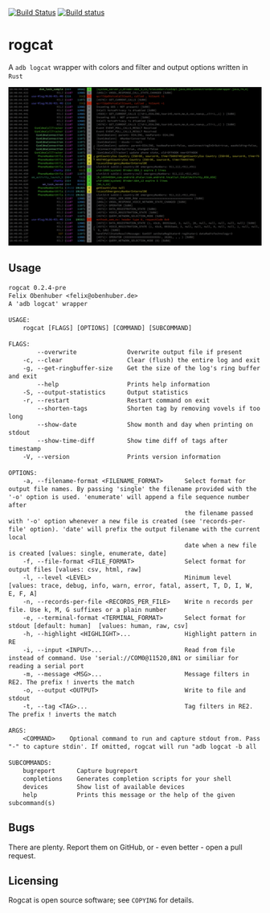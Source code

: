 [![Build Status](https://travis-ci.org/flxo/rogcat.svg)](https://travis-ci.org/flxo/rogcat)
[![Build status](https://ci.appveyor.com/api/projects/status/ng8npy7ym6l8lsy0?svg=true)](https://ci.appveyor.com/project/flxo/rogcat)
# rogcat


A ``adb logcat`` wrapper with colors and filter and output options written in `Rust`

![Screenshot](/screenshot.png)

## Usage

```
rogcat 0.2.4-pre
Felix Obenhuber <felix@obenhuber.de>
A 'adb logcat' wrapper

USAGE:
    rogcat [FLAGS] [OPTIONS] [COMMAND] [SUBCOMMAND]

FLAGS:
        --overwrite              Overwrite output file if present
    -c, --clear                  Clear (flush) the entire log and exit
    -g, --get-ringbuffer-size    Get the size of the log's ring buffer and exit
        --help                   Prints help information
    -S, --output-statistics      Output statistics
    -r, --restart                Restart command on exit
        --shorten-tags           Shorten tag by removing vovels if too long
        --show-date              Show month and day when printing on stdout
        --show-time-diff         Show time diff of tags after timestamp
    -V, --version                Prints version information

OPTIONS:
    -a, --filename-format <FILENAME_FORMAT>      Select format for output file names. By passing 'single' the filename provided with the '-o' option is used. 'enumerate' will append a file sequence number after
                                                 the filename passed with '-o' option whenever a new file is created (see 'records-per-file' option). 'date' will prefix the output filename with the current local
                                                 date when a new file is created [values: single, enumerate, date]
    -f, --file-format <FILE_FORMAT>              Select format for output files [values: csv, html, raw]
    -l, --level <LEVEL>                          Minimum level [values: trace, debug, info, warn, error, fatal, assert, T, D, I, W, E, F, A]
    -n, --records-per-file <RECORDS_PER_FILE>    Write n records per file. Use k, M, G suffixes or a plain number
    -e, --terminal-format <TERMINAL_FORMAT>      Select format for stdout [default: human]  [values: human, raw, csv]
    -h, --highlight <HIGHLIGHT>...               Highlight pattern in RE
    -i, --input <INPUT>...                       Read from file instead of command. Use 'serial://COM0@11520,8N1 or similiar for reading a serial port
    -m, --message <MSG>...                       Message filters in RE2. The prefix ! inverts the match
    -o, --output <OUTPUT>                        Write to file and stdout
    -t, --tag <TAG>...                           Tag filters in RE2. The prefix ! inverts the match

ARGS:
    <COMMAND>    Optional command to run and capture stdout from. Pass "-" to capture stdin'. If omitted, rogcat will run "adb logcat -b all

SUBCOMMANDS:
    bugreport      Capture bugreport
    completions    Generates completion scripts for your shell
    devices        Show list of available devices
    help           Prints this message or the help of the given subcommand(s)
```
## Bugs

There are plenty. Report them on GitHub, or - even better - open a pull request.

## Licensing

Rogcat is open source software; see ``COPYING`` for details.
